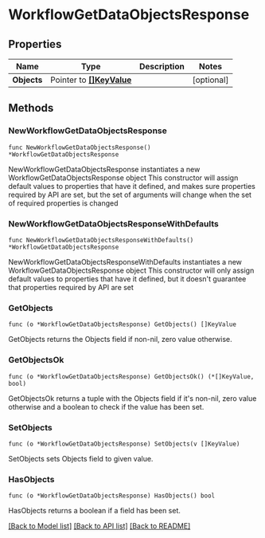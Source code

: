 # WorkflowGetDataObjectsResponse

## Properties

Name | Type | Description | Notes
------------ | ------------- | ------------- | -------------
**Objects** | Pointer to [**[]KeyValue**](KeyValue.md) |  | [optional] 

## Methods

### NewWorkflowGetDataObjectsResponse

`func NewWorkflowGetDataObjectsResponse() *WorkflowGetDataObjectsResponse`

NewWorkflowGetDataObjectsResponse instantiates a new WorkflowGetDataObjectsResponse object
This constructor will assign default values to properties that have it defined,
and makes sure properties required by API are set, but the set of arguments
will change when the set of required properties is changed

### NewWorkflowGetDataObjectsResponseWithDefaults

`func NewWorkflowGetDataObjectsResponseWithDefaults() *WorkflowGetDataObjectsResponse`

NewWorkflowGetDataObjectsResponseWithDefaults instantiates a new WorkflowGetDataObjectsResponse object
This constructor will only assign default values to properties that have it defined,
but it doesn't guarantee that properties required by API are set

### GetObjects

`func (o *WorkflowGetDataObjectsResponse) GetObjects() []KeyValue`

GetObjects returns the Objects field if non-nil, zero value otherwise.

### GetObjectsOk

`func (o *WorkflowGetDataObjectsResponse) GetObjectsOk() (*[]KeyValue, bool)`

GetObjectsOk returns a tuple with the Objects field if it's non-nil, zero value otherwise
and a boolean to check if the value has been set.

### SetObjects

`func (o *WorkflowGetDataObjectsResponse) SetObjects(v []KeyValue)`

SetObjects sets Objects field to given value.

### HasObjects

`func (o *WorkflowGetDataObjectsResponse) HasObjects() bool`

HasObjects returns a boolean if a field has been set.


[[Back to Model list]](../README.md#documentation-for-models) [[Back to API list]](../README.md#documentation-for-api-endpoints) [[Back to README]](../README.md)


